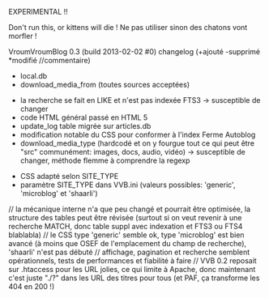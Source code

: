 EXPERIMENTAL !!

Don't run this, or kittens will die !
Ne pas utiliser sinon des chatons vont morfler !

VroumVroumBlog 0.3 (build 2013-02-02 #0) changelog (+ajouté -supprimé *modifié //commentaire)
- local.db
- download_media_from   (toutes sources acceptées)

* la recherche se fait en LIKE et n'est pas indexée FTS3 -> susceptible de changer
* code HTML général passé en HTML 5
* update_log table migrée sur articles.db
* modification notable du CSS pour conformer à l'index Ferme Autoblog
* download_media_type (hardcodé et on y fourgue tout ce qui peut être "src" communément: images, docs, audio, vidéo) -> susceptible de changer, méthode flemme à comprendre la regexp

+ CSS adapté selon SITE_TYPE
+ paramètre SITE_TYPE dans VVB.ini  (valeurs possibles:  'generic', 'microblog' et 'shaarli')

// la mécanique interne n'a que peu changé et pourrait être optimisée, la structure des tables peut être révisée (surtout si on veut revenir à une recherche MATCH, donc table suppl avec indexation et FTS3 ou FTS4 blablabla)
// le CSS type 'generic' semble ok, type 'microblog' est bien avancé (à moins que OSEF de l'emplacement du champ de recherche), 'shaarli' n'est pas débuté
// affichage, pagination et recherche semblent opérationnels, tests de performances et fiabilité à faire
// VVB 0.2 reposait sur .htaccess pour les URL jolies, ce qui limite à Apache, donc maintenant c'est juste "./?" dans les URL des titres pour tous (et PAF, ça transforme les 404 en 200 !)

